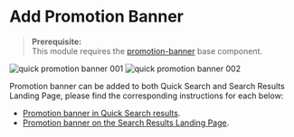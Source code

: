 # Add Promotion Banner

> **Prerequisite:**  
> This module requires the [promotion-banner](/components/promotion-banner) base component.

![quick promotion banner 001](/modules/promotion-banner/images/image001.png)
![quick promotion banner 002](/modules/promotion-banner/images/image002.png)

Promotion banner can be added to both Quick Search and Search Results Landing Page,
please find the corresponding instructions for each below:

- [Promotion banner in Quick Search results](/modules/promotion-banner/quick).
- [Promotion banner on the Search Results Landing Page](/modules/promotion-banner/landing).
